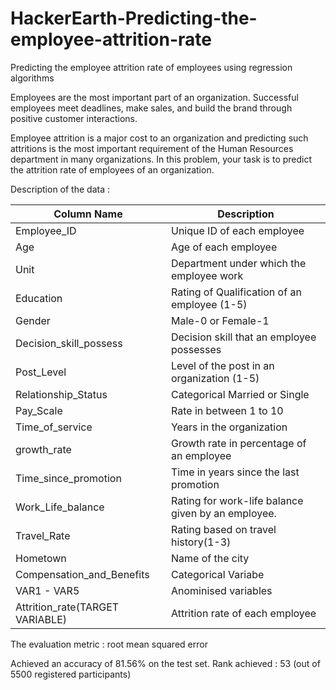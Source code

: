 # HackerEarth-Predicting-the-employee-attrition-rate
Predicting the employee attrition rate of employees using regression algorithms

Employees are the most important part of an organization. Successful employees meet deadlines, make sales, and build the brand through positive customer interactions.

Employee attrition is a major cost to an organization and predicting such attritions is the most important requirement of the Human Resources department in many organizations. In this problem, your task is to predict the attrition rate of employees of an organization. 

Description of the data : 

Column Name |	Description
--- | --- 
Employee_ID	| Unique ID of each employee
Age	| Age of each employee
Unit | Department under which the employee work
Education | Rating of Qualification of an employee (1-5)
Gender | Male-0 or Female-1
Decision_skill_possess | Decision skill that an employee possesses
Post_Level | Level of the post in an organization (1-5)
Relationship_Status | Categorical Married or Single 
Pay_Scale | Rate in between 1 to 10
Time_of_service | Years in the organization
growth_rate | Growth rate in percentage of an employee
Time_since_promotion | Time in years since the last promotion
Work_Life_balance | Rating for work-life balance given by an employee.
Travel_Rate | Rating based on travel history(1-3)
Hometown | Name of the city
Compensation_and_Benefits | Categorical Variabe
VAR1 - VAR5 | Anominised variables
Attrition_rate(TARGET VARIABLE) | Attrition rate of each employee


The evaluation metric : root mean squared error

Achieved an accuracy of 81.56% on the test set. 
Rank achieved : 53 (out of 5500 registered participants)
